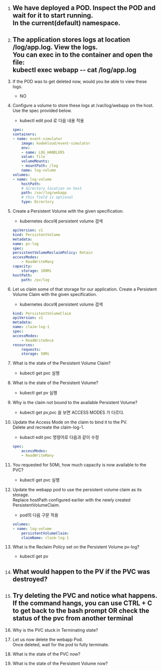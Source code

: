 1. We have deployed a POD. Inspect the POD and wait for it to start running.<br>
In the current(default) namespace.
    - 



2. The application stores logs at location /log/app.log. View the logs.<br>
You can exec in to the container and open the file:<br>
kubectl exec webapp -- cat /log/app.log
    - 



3. If the POD was to get deleted now, would you be able to view these logs.
    - NO


4. Configure a volume to store these logs at /var/log/webapp on the host.<br>
Use the spec provided below.
    - kubectl edit pod 로 다음 내용 적용    
    ```yaml
    spec:
    containers:
    - name: event-simulator
        image: kodekloud/event-simulator
        env:
        - name: LOG_HANDLERS
        value: file
        volumeMounts:
        - mountPath: /log
        name: log-volume
    volumes:
    - name: log-volume
        hostPath:
        # directory location on host
        path: /var/log/webapp
        # this field is optional
        type: Directory
    ```


5. Create a Persistent Volume with the given specification.
    - kubernetes docs에 persistent volume 검색
    ```yaml
    apiVersion: v1
    kind: PersistentVolume
    metadata:
    name: pv-log
    spec:
    persistentVolumeReclaimPolicy: Retain
    accessModes:
        - ReadWriteMany
    capacity:
        storage: 100Mi
    hostPath:
        path: /pv/log
    ```




6. Let us claim some of that storage for our application. Create a Persistent Volume Claim with the given specification.
    - kubernetes docs에 persistent volume 검색
    ```yaml
    kind: PersistentVolumeClaim
    apiVersion: v1
    metadata:
    name: claim-log-1
    spec:
    accessModes:
        - ReadWriteOnce
    resources:
        requests:
        storage: 50Mi
    ```




7. What is the state of the Persistent Volume Claim?
    - kubectl get pvc 실행



8. What is the state of the Persistent Volume?
    - kubectl get pv 실행


9. Why is the claim not bound to the available Persistent Volume?
    - kubectl get pv,pvc 을 보면 ACCESS MODES 가 다르다.


10. Update the Access Mode on the claim to bind it to the PV.<br>
Delete and recreate the claim-log-1.
    - kubactl edit pvc 명령어로 다음과 같이 수정
    ```yaml
    spec:
        accessModes:
        - ReadWriteMany
    ```


11. You requested for 50Mi, how much capacity is now available to the PVC?
    - kubectl get pvc 실행
    


12. Update the webapp pod to use the persistent volume claim as its storage.<br>
Replace hostPath configured earlier with the newly created PersistentVolumeClaim.
    - pod의 다음 구문 적용
    ```yaml    
    volumes:
    - name: log-volume
        persistentVolumeClaim:
        claimName: claim-log-1
    ```



13. What is the Reclaim Policy set on the Persistent Volume pv-log?
    - kubectl get pv


14. What would happen to the PV if the PVC was destroyed?
    - 


15. Try deleting the PVC and notice what happens.<br>
If the command hangs, you can use CTRL + C to get back to the bash prompt OR check the status of the pvc from another terminal
    - 



16. Why is the PVC stuck in Terminating state?



17. Let us now delete the webapp Pod.<br>
Once deleted, wait for the pod to fully terminate.




18. What is the state of the PVC now?



19. What is the state of the Persistent Volume now?